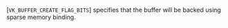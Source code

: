 [`VK_BUFFER_CREATE_FLAG_BITS`] specifies that the buffer will
be backed using sparse memory binding.